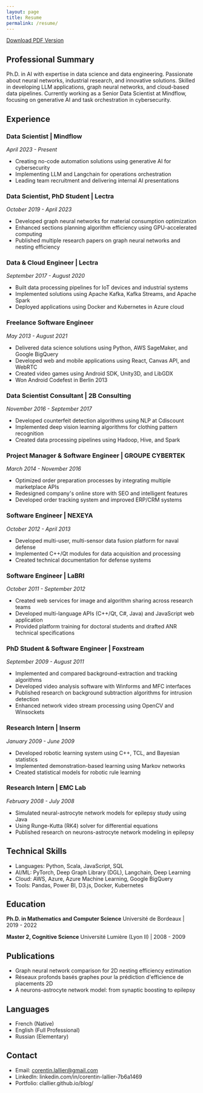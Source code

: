 ```yaml
---
layout: page
title: Resume
permalink: /resume/
---
```


[Download PDF Version](/assets/resume.pdf)

## Professional Summary
Ph.D. in AI with expertise in data science and data engineering. Passionate about neural networks, industrial research, and innovative solutions. Skilled in developing LLM applications, graph neural networks, and cloud-based data pipelines. Currently working as a Senior Data Scientist at Mindflow, focusing on generative AI and task orchestration in cybersecurity.

## Experience
### Data Scientist | Mindflow
*April 2023 - Present*
- Creating no-code automation solutions using generative AI for cybersecurity
- Implementing LLM and Langchain for operations orchestration
- Leading team recruitment and delivering internal AI presentations

### Data Scientist, PhD Student | Lectra
*October 2019 - April 2023*
- Developed graph neural networks for material consumption optimization
- Enhanced sections planning algorithm efficiency using GPU-accelerated computing
- Published multiple research papers on graph neural networks and nesting efficiency

### Data & Cloud Engineer | Lectra
*September 2017 - August 2020*
- Built data processing pipelines for IoT devices and industrial systems
- Implemented solutions using Apache Kafka, Kafka Streams, and Apache Spark
- Deployed applications using Docker and Kubernetes in Azure cloud

### Freelance Software Engineer
*May 2013 - August 2021*
- Delivered data science solutions using Python, AWS SageMaker, and Google BigQuery
- Developed web and mobile applications using React, Canvas API, and WebRTC
- Created video games using Android SDK, Unity3D, and LibGDX
- Won Android Codefest in Berlin 2013

### Data Scientist Consultant | 2B Consulting
*November 2016 - September 2017*
- Developed counterfeit detection algorithms using NLP at Cdiscount
- Implemented deep vision learning algorithms for clothing pattern recognition
- Created data processing pipelines using Hadoop, Hive, and Spark

### Project Manager & Software Engineer | GROUPE CYBERTEK
*March 2014 - November 2016*
- Optimized order preparation processes by integrating multiple marketplace APIs
- Redesigned company's online store with SEO and intelligent features
- Developed order tracking system and improved ERP/CRM systems

### Software Engineer | NEXEYA
*October 2012 - April 2013*
- Developed multi-user, multi-sensor data fusion platform for naval defense
- Implemented C++/Qt modules for data acquisition and processing
- Created technical documentation for defense systems

### Software Engineer | LaBRI
*October 2011 - September 2012*
- Created web services for image and algorithm sharing across research teams
- Developed multi-language APIs (C++/Qt, C#, Java) and JavaScript web application
- Provided platform training for doctoral students and drafted ANR technical specifications

### PhD Student & Software Engineer | Foxstream
*September 2009 - August 2011*
- Implemented and compared background-extraction and tracking algorithms
- Developed video analysis software with Winforms and MFC interfaces
- Published research on background subtraction algorithms for intrusion detection
- Enhanced network video stream processing using OpenCV and Winsockets

### Research Intern | Inserm
*January 2009 - June 2009*
- Developed robotic learning system using C++, TCL, and Bayesian statistics
- Implemented demonstration-based learning using Markov networks
- Created statistical models for robotic rule learning

### Research Intern | EMC Lab
*February 2008 - July 2008*
- Simulated neural-astrocyte network models for epilepsy study using Java
- Using Runge-Kutta (RK4) solver for differential equations
- Published research on neurons-astrocyte network modeling in epilepsy

## Technical Skills
- Languages: Python, Scala, JavaScript, SQL
- AI/ML: PyTorch, Deep Graph Library (DGL), Langchain, Deep Learning
- Cloud: AWS, Azure, Azure Machine Learning, Google BigQuery
- Tools: Pandas, Power BI, D3.js, Docker, Kubernetes

## Education
**Ph.D. in Mathematics and Computer Science**
Université de Bordeaux | 2019 - 2022

**Master 2, Cognitive Science**
Université Lumière (Lyon II) | 2008 - 2009

## Publications
- Graph neural network comparison for 2D nesting efficiency estimation
- Réseaux profonds basés graphes pour la prédiction d'efficience de placements 2D
- A neurons-astrocyte network model: from synaptic boosting to epilepsy

## Languages
- French (Native)
- English (Full Professional)
- Russian (Elementary)

## Contact
- Email: corentin.lallier@gmail.com
- LinkedIn: linkedin.com/in/corentin-lallier-7b6a1469
- Portfolio: clallier.github.io/blog/
